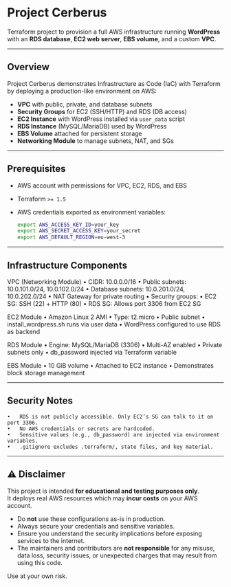 # Project Cerberus

Terraform project to provision a full AWS infrastructure running **WordPress** with an **RDS database**, **EC2 web server**, **EBS volume**, and a custom **VPC**.

---

## Overview

Project Cerberus demonstrates Infrastructure as Code (IaC) with Terraform by deploying a production-like environment on AWS:

- **VPC** with public, private, and database subnets  
- **Security Groups** for EC2 (SSH/HTTP) and RDS (DB access)  
- **EC2 Instance** with WordPress installed via `user_data` script  
- **RDS Instance** (MySQL/MariaDB) used by WordPress  
- **EBS Volume** attached for persistent storage  
- **Networking Module** to manage subnets, NAT, and SGs  

---

## Prerequisites

- AWS account with permissions for VPC, EC2, RDS, and EBS
- Terraform `>= 1.5`
- AWS credentials exported as environment variables:
  
  ```bash
  export AWS_ACCESS_KEY_ID=your_key
  export AWS_SECRET_ACCESS_KEY=your_secret
  export AWS_DEFAULT_REGION=eu-west-3
  ```

---

## Infrastructure Components

VPC (Networking Module)
	•	CIDR: 10.0.0.0/16
	•	Public subnets: 10.0.101.0/24, 10.0.102.0/24
	•	Database subnets: 10.0.201.0/24, 10.0.202.0/24
	•	NAT Gateway for private routing
	•	Security groups:
	•	EC2 SG: SSH (22) + HTTP (80)
	•	RDS SG: Allows port 3306 from EC2 SG

EC2 Module
	•	Amazon Linux 2 AMI
	•	Type: t2.micro
	•	Public subnet
	•	install_wordpress.sh runs via user data
	•	WordPress configured to use RDS as backend

RDS Module
	•	Engine: MySQL/MariaDB (3306)
	•	Multi-AZ enabled
	•	Private subnets only
	•	db_password injected via Terraform variable

EBS Module
	•	10 GiB volume
	•	Attached to EC2 instance
	•	Demonstrates block storage management

---

## Security Notes

	•	RDS is not publicly accessible. Only EC2’s SG can talk to it on port 3306.
	•	No AWS credentials or secrets are hardcoded.
	•	Sensitive values (e.g., db_password) are injected via environment variables.
	•	.gitignore excludes .terraform/, state files, and key material.

---

## ⚠️    Disclaimer

This project is intended **for educational and testing purposes only**.  
It deploys real AWS resources which may **incur costs** on your AWS account.  

- Do **not** use these configurations as-is in production.  
- Always secure your credentials and sensitive variables.  
- Ensure you understand the security implications before exposing services to the internet.  
- The maintainers and contributors are **not responsible** for any misuse, data loss, security issues, or unexpected charges that may result from using this code.  

Use at your own risk.
